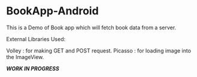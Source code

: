 # BookApp-Android

This is a Demo of Book app which will fetch book data from a server.

External Libraries Used: 

Volley : for making GET and POST request.
Picasso : for loading image into the ImageView.

*************WORK IN PROGRESS*************
